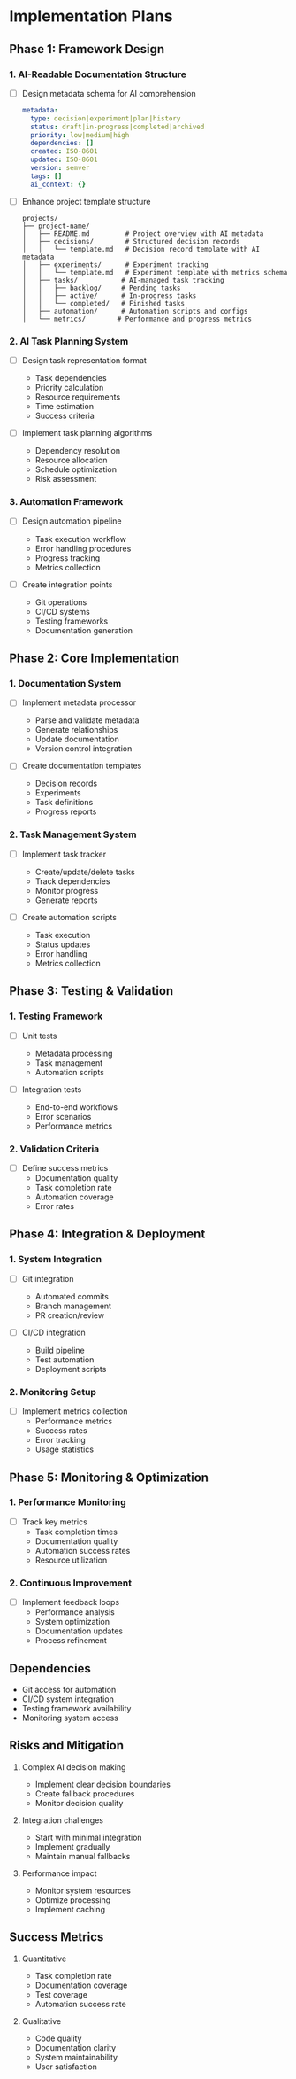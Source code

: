# Implementation Plans

## Phase 1: Framework Design

### 1. AI-Readable Documentation Structure
- [ ] Design metadata schema for AI comprehension
  ```yaml
  metadata:
    type: decision|experiment|plan|history
    status: draft|in-progress|completed|archived
    priority: low|medium|high
    dependencies: []
    created: ISO-8601
    updated: ISO-8601
    version: semver
    tags: []
    ai_context: {}
  ```

- [ ] Enhance project template structure
  ```
  projects/
  ├── project-name/
  │   ├── README.md         # Project overview with AI metadata
  │   ├── decisions/        # Structured decision records
  │   │   └── template.md   # Decision record template with AI metadata
  │   ├── experiments/      # Experiment tracking
  │   │   └── template.md   # Experiment template with metrics schema
  │   ├── tasks/           # AI-managed task tracking
  │   │   ├── backlog/     # Pending tasks
  │   │   ├── active/      # In-progress tasks
  │   │   └── completed/   # Finished tasks
  │   ├── automation/      # Automation scripts and configs
  │   └── metrics/        # Performance and progress metrics
  ```

### 2. AI Task Planning System
- [ ] Design task representation format
  - Task dependencies
  - Priority calculation
  - Resource requirements
  - Time estimation
  - Success criteria

- [ ] Implement task planning algorithms
  - Dependency resolution
  - Resource allocation
  - Schedule optimization
  - Risk assessment

### 3. Automation Framework
- [ ] Design automation pipeline
  - Task execution workflow
  - Error handling procedures
  - Progress tracking
  - Metrics collection

- [ ] Create integration points
  - Git operations
  - CI/CD systems
  - Testing frameworks
  - Documentation generation

## Phase 2: Core Implementation

### 1. Documentation System
- [ ] Implement metadata processor
  - Parse and validate metadata
  - Generate relationships
  - Update documentation
  - Version control integration

- [ ] Create documentation templates
  - Decision records
  - Experiments
  - Task definitions
  - Progress reports

### 2. Task Management System
- [ ] Implement task tracker
  - Create/update/delete tasks
  - Track dependencies
  - Monitor progress
  - Generate reports

- [ ] Create automation scripts
  - Task execution
  - Status updates
  - Error handling
  - Metrics collection

## Phase 3: Testing & Validation

### 1. Testing Framework
- [ ] Unit tests
  - Metadata processing
  - Task management
  - Automation scripts

- [ ] Integration tests
  - End-to-end workflows
  - Error scenarios
  - Performance metrics

### 2. Validation Criteria
- [ ] Define success metrics
  - Documentation quality
  - Task completion rate
  - Automation coverage
  - Error rates

## Phase 4: Integration & Deployment

### 1. System Integration
- [ ] Git integration
  - Automated commits
  - Branch management
  - PR creation/review

- [ ] CI/CD integration
  - Build pipeline
  - Test automation
  - Deployment scripts

### 2. Monitoring Setup
- [ ] Implement metrics collection
  - Performance metrics
  - Success rates
  - Error tracking
  - Usage statistics

## Phase 5: Monitoring & Optimization

### 1. Performance Monitoring
- [ ] Track key metrics
  - Task completion times
  - Documentation quality
  - Automation success rates
  - Resource utilization

### 2. Continuous Improvement
- [ ] Implement feedback loops
  - Performance analysis
  - System optimization
  - Documentation updates
  - Process refinement

## Dependencies
- Git access for automation
- CI/CD system integration
- Testing framework availability
- Monitoring system access

## Risks and Mitigation
1. Complex AI decision making
   - Implement clear decision boundaries
   - Create fallback procedures
   - Monitor decision quality

2. Integration challenges
   - Start with minimal integration
   - Implement gradually
   - Maintain manual fallbacks

3. Performance impact
   - Monitor system resources
   - Optimize processing
   - Implement caching

## Success Metrics
1. Quantitative
   - Task completion rate
   - Documentation coverage
   - Test coverage
   - Automation success rate

2. Qualitative
   - Code quality
   - Documentation clarity
   - System maintainability
   - User satisfaction
